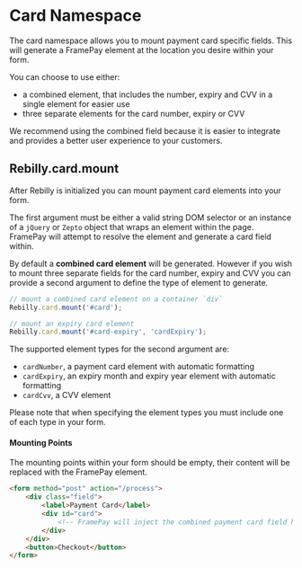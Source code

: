 # Card Namespace

The card namespace allows you to mount payment card specific fields. This will generate a FramePay element at the location you desire within your form.

 You can choose to use either:
- a combined element, that includes the number, expiry and CVV in a single element for easier use
- three separate elements for the card number, expiry or CVV

We recommend using the combined field because it is easier to integrate and provides a better user experience to your customers.

## Rebilly.card.mount

After Rebilly is initialized you can mount payment card elements into your form.

The first argument must be either a valid string DOM selector or an instance of a `jQuery` or `Zepto` object that wraps an element within the page. FramePay will attempt to resolve the element and generate a card field within.

By default a **combined card element** will be generated. However if you wish to mount three separate fields for the card number, expiry and CVV you can provide a second argument to define the type of element to generate.

```js
// mount a combined card element on a container `div`
Rebilly.card.mount('#card');

// mount an expiry card element
Rebilly.card.mount('#card-expiry', 'cardExpiry');
```

The supported element types for the second argument are:

- `cardNumber`, a payment card element with automatic formatting
- `cardExpiry`, an expiry month and expiry year element with automatic formatting
- `cardCvv`, a CVV element

Please note that when specifying the element types you must include one of each type in your form.


#### Mounting Points
The mounting points within your form should be empty, their content will be replaced with the FramePay element.
```html
<form method="post" action="/process">
    <div class="field">
        <label>Payment Card</label>
        <div id="card">
            <!-- FramePay will inject the combined payment card field here -->
        </div>
    </div>
    <button>Checkout</button>
</form>
```
